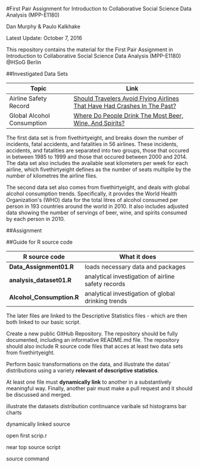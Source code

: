 #First Pair Assignment for Introduction to Collaborative Social Science Data Analysis (MPP-E1180)

Dan Murphy & Paulo Kalkhake

Latest Update: October 7, 2016

This repository contains the material for the First Pair Assignment in Introduction to Collaborative Social Science Data Analysis (MPP-E1180) @HSoG Berlin

##Investigated Data Sets

| Topic                    | Link |
| ----------------------- | --------------------- | 
| Airline Safety Record     | [Should Travelers Avoid Flying Airlines That Have Had Crashes In The Past?](http://fivethirtyeight.com/features/should-travelers-avoid-flying-airlines-that-have-had-crashes-in-the-past/)                   | 
| Global Alcohol Consumption       | [Where Do People Drink The Most Beer, Wine, And Spirits?](http://fivethirtyeight.com/datalab/dear-mona-followup-where-do-people-drink-the-most-beer-wine-and-spirits/)        |

The first data set is from fivethirtyeight, and breaks down the number of incidents, fatal accidents, and fatalities in 56 airlines. These incidents, accidents, and fatalities are separated into two groups, those that occured in between 1985 to 1999 and those that occured between 2000 and 2014. The data set also includes the available seat kilometers per week for each airline, which fivethirtyeight defines as the number of seats multiplie by the number of kilometres the airline flies. 

The second data set also comes from fivethirtyeight, and deals with global alcohol consumption trends. Specifically, it provides the World Health Organization's (WHO) data for the total litres of alcohol consumed per person in 193 countries around the world in 2010. It also includes adjusted data showing the number of servings of beer, wine, and spirits consumed by each person in 2010. 


##Assignment 


##Guide for R source code

| R source code | What it does |
|---------------|--------------|
|**Data_Assignment01.R** | loads necessary data and packages |
|**analysis_dataset01.R** | analytical investigation of airline safety records |
|**Alcohol_Consumption.R**| analytical investigation of global drinking trends |

The later files are linked to the Descriptive Statistics files - which are then both linked to our basic script.

Create a new public GitHub Repository. The repository should be fully documented, including an informative README.md file. The repository should also include R source code files that acces at least two data sets from fivethirtyeight. 

Perform basic transformations on the data, and illustrate the datas' distributions using a variety **relevant of descriptive statistics**. 

At least one file must **dynamically link** to another in a substantively meaningful way. Finally, another pair must make a pull request and it should be discussed and merged.


illustrate the datasets
distribution
continuance varibale
sd
histograms
bar charts

dynamically linked source

open first scrip.r 

near top source script

source command
